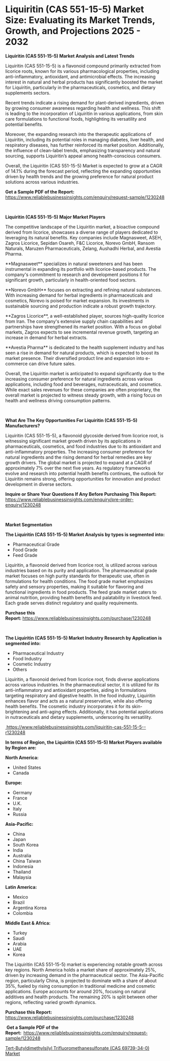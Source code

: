 <p><h1>Liquiritin (CAS 551-15-5) Market Size: Evaluating its Market Trends, Growth, and Projections 2025 - 2032</h1></p><p><strong>Liquiritin (CAS 551-15-5) Market Analysis and Latest Trends</strong></p>
<p><p>Liquiritin (CAS 551-15-5) is a flavonoid compound primarily extracted from licorice roots, known for its various pharmacological properties, including anti-inflammatory, antioxidant, and antimicrobial effects. The increasing interest in natural and herbal products has significantly boosted the market for Liquiritin, particularly in the pharmaceuticals, cosmetics, and dietary supplements sectors.</p><p>Recent trends indicate a rising demand for plant-derived ingredients, driven by growing consumer awareness regarding health and wellness. This shift is leading to the incorporation of Liquiritin in various applications, from skin care formulations to functional foods, highlighting its versatility and potential benefits.</p><p>Moreover, the expanding research into the therapeutic applications of Liquiritin, including its potential roles in managing diabetes, liver health, and respiratory diseases, has further reinforced its market position. Additionally, the influence of clean-label trends, emphasizing transparency and natural sourcing, supports Liquiritin’s appeal among health-conscious consumers.</p><p>Overall, the Liquiritin (CAS 551-15-5) Market is expected to grow at a CAGR of 14.1% during the forecast period, reflecting the expanding opportunities driven by health trends and the growing preference for natural product solutions across various industries.</p></p>
<p><strong>Get a Sample PDF of the Report:&nbsp;</strong> <a href="https://www.reliablebusinessinsights.com/enquiry/request-sample/1230248?utm_campaign=2099&utm_medium=2&utm_source=Github&utm_content=ia&utm_term=03042025&utm_id=liquiritin-cas-551-15-5">https://www.reliablebusinessinsights.com/enquiry/request-sample/1230248</a></p>
<p>&nbsp;</p>
<p><strong>Liquiritin (CAS 551-15-5) Major Market Players</strong></p>
<p><p>The competitive landscape of the Liquiritin market, a bioactive compound derived from licorice, showcases a diverse range of players dedicated to leveraging its natural benefits. Key companies include Magnasweet, ASEH, Zagros Licorice, Sepidan Osareh, F&C Licorice, Norevo GmbH, Ransom Naturals, Maruzen Pharmaceuticals, Zelang, Aushadhi Herbal, and Avestia Pharma.</p><p>**Magnasweet** specializes in natural sweeteners and has been instrumental in expanding its portfolio with licorice-based products. The company's commitment to research and development positions it for significant growth, particularly in health-oriented food sectors. </p><p>**Norevo GmbH** focuses on extracting and refining natural substances. With increasing demand for herbal ingredients in pharmaceuticals and cosmetics, Norevo is poised for market expansion. Its investments in sustainable sourcing and production indicate a robust growth trajectory.</p><p>**Zagros Licorice**, a well-established player, sources high-quality licorice from Iran. The company's extensive supply chain capabilities and partnerships have strengthened its market position. With a focus on global markets, Zagros expects to see incremental revenue growth, targeting an increase in demand for herbal extracts.</p><p>**Avestia Pharma** is dedicated to the health supplement industry and has seen a rise in demand for natural products, which is expected to boost its market presence. Their diversified product line and expansion into e-commerce can drive future sales.</p><p>Overall, the Liquiritin market is anticipated to expand significantly due to the increasing consumer preference for natural ingredients across various applications, including food and beverages, nutraceuticals, and cosmetics. While exact sales revenues for these companies are often proprietary, the overall market is projected to witness steady growth, with a rising focus on health and wellness driving consumption patterns.</p></p>
<p>&nbsp;</p>
<p><strong>What Are The Key Opportunities For Liquiritin (CAS 551-15-5) Manufacturers?</strong></p>
<p><p>Liquiritin (CAS 551-15-5), a flavonoid glycoside derived from licorice root, is witnessing significant market growth driven by its applications in pharmaceuticals, cosmetics, and food industries due to its antioxidant and anti-inflammatory properties. The increasing consumer preference for natural ingredients and the rising demand for herbal remedies are key growth drivers. The global market is projected to expand at a CAGR of approximately 7% over the next five years. As regulatory frameworks evolve and research into potential health benefits continues, the outlook for Liquiritin remains strong, offering opportunities for innovation and product development in diverse sectors.</p></p>
<p><strong>Inquire or Share Your Questions If Any Before Purchasing This Report:</strong> <a href="https://www.reliablebusinessinsights.com/enquiry/pre-order-enquiry/1230248?utm_campaign=2099&utm_medium=2&utm_source=Github&utm_content=ia&utm_term=03042025&utm_id=liquiritin-cas-551-15-5">https://www.reliablebusinessinsights.com/enquiry/pre-order-enquiry/1230248</a></p>
<p>&nbsp;</p>
<p><strong>Market Segmentation</strong></p>
<p><strong>The Liquiritin (CAS 551-15-5) Market Analysis by types is segmented into:</strong></p>
<p><ul><li>Pharmaceutical Grade</li><li>Food Grade</li><li>Feed Grade</li></ul></p>
<p><p>Liquiritin, a flavonoid derived from licorice root, is utilized across various industries based on its purity and application. The pharmaceutical grade market focuses on high purity standards for therapeutic use, often in formulations for health conditions. The food grade market emphasizes safety and sensory properties, making it suitable for flavoring and functional ingredients in food products. The feed grade market caters to animal nutrition, providing health benefits and palatability in livestock feed. Each grade serves distinct regulatory and quality requirements.</p></p>
<p><strong>Purchase this Report:&nbsp;</strong><a href="https://www.reliablebusinessinsights.com/purchase/1230248?utm_campaign=2099&utm_medium=2&utm_source=Github&utm_content=ia&utm_term=03042025&utm_id=liquiritin-cas-551-15-5">https://www.reliablebusinessinsights.com/purchase/1230248</a></p>
<p>&nbsp;</p>
<p><strong>The Liquiritin (CAS 551-15-5) Market Industry Research by Application is segmented into:</strong></p>
<p><ul><li>Pharmaceutical Industry</li><li>Food Industry</li><li>Cosmetic Industry</li><li>Others</li></ul></p>
<p><p>Liquiritin, a flavonoid derived from licorice root, finds diverse applications across various industries. In the pharmaceutical sector, it is utilized for its anti-inflammatory and antioxidant properties, aiding in formulations targeting respiratory and digestive health. In the food industry, Liquiritin enhances flavor and acts as a natural preservative, while also offering health benefits. The cosmetic industry incorporates it for its skin-brightening and anti-aging effects. Additionally, it has potential applications in nutraceuticals and dietary supplements, underscoring its versatility.</p></p>
<p><a href="https://www.reliablebusinessinsights.com/liquiritin-cas-551-15-5--r1230248?utm_campaign=2099&utm_medium=2&utm_source=Github&utm_content=ia&utm_term=03042025&utm_id=liquiritin-cas-551-15-5">&nbsp;https://www.reliablebusinessinsights.com/liquiritin-cas-551-15-5--r1230248</a></p>
<p><strong>In terms of Region, the Liquiritin (CAS 551-15-5) Market Players available by Region are:</strong></p>
<p>
    <p> <strong> North America: </strong>
        <ul>
            <li>United States</li>
            <li>Canada</li>
        </ul>
        </p> 
    <p> <strong> Europe: </strong>
        <ul>
            <li>Germany</li>
            <li>France</li>
            <li>U.K.</li>
            <li>Italy</li>
            <li>Russia</li>
        </ul>
        </p> 
    <p> <strong> Asia-Pacific: </strong>
        <ul>
            <li>China</li>
            <li>Japan</li>
            <li>South Korea</li>
            <li>India</li>
            <li>Australia</li>
            <li>China Taiwan</li>
            <li>Indonesia</li>
            <li>Thailand</li>
            <li>Malaysia</li>
        </ul>
        </p> 
    <p> <strong> Latin America: </strong>
        <ul>
            <li>Mexico</li>
            <li>Brazil</li>
            <li>Argentina Korea</li>
            <li>Colombia</li>
        </ul>
        </p> 
    <p> <strong> Middle East & Africa: </strong>
        <ul>
            <li>Turkey</li>
            <li>Saudi</li>
            <li>Arabia</li>
            <li>UAE</li>
            <li>Korea</li>
        </ul>
    </p>
    </p>
<p><p>The Liquiritin (CAS 551-15-5) market is experiencing notable growth across key regions. North America holds a market share of approximately 25%, driven by increasing demand in the pharmaceutical sector. The Asia-Pacific region, particularly China, is projected to dominate with a share of about 35%, fueled by rising consumption in traditional medicine and cosmetic applications. Europe accounts for around 20%, focusing on natural additives and health products. The remaining 20% is split between other regions, reflecting varied growth dynamics.</p></p>
<p><strong>Purchase this Report: </strong><a href="https://www.reliablebusinessinsights.com/purchase/1230248?utm_campaign=2099&utm_medium=2&utm_source=Github&utm_content=ia&utm_term=03042025&utm_id=liquiritin-cas-551-15-5">https://www.reliablebusinessinsights.com/purchase/1230248</a></p>
<p>&nbsp;<strong>Get a Sample PDF of the Report:&nbsp;&nbsp;</strong><a href="https://www.reliablebusinessinsights.com/enquiry/request-sample/1230248?utm_campaign=2099&utm_medium=2&utm_source=Github&utm_content=ia&utm_term=03042025&utm_id=liquiritin-cas-551-15-5">https://www.reliablebusinessinsights.com/enquiry/request-sample/1230248</a></p>
<p><strong></strong></p>
<p><p><a href="https://github.com/NargisHussain432/Market-Research-Report-List-2/blob/main/tert-butyldimethylsilyl-trifluoromethanesulfonate-cas-69739-34-0-market.md?utm_campaign=2099&utm_medium=2&utm_source=Github&utm_content=ia&utm_term=03042025&utm_id=liquiritin-cas-551-15-5">Tert-Butyldimethylsilyl Trifluoromethanesulfonate (CAS 69739-34-0) Market</a></p></p>